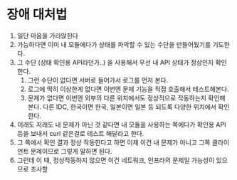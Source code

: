 # 장애 대처법

1. 일단 마음을 가라앉힌다
2. 가능하다면 이미 내 모듈에다가 상태를 파악할 수 있는 수단을 만들어뒀기를 기도한다.
3. 그 수단 \(상태 확인용 API라던가..\) 을 사용해서 우선 내 API 상태가 정상인지 확인한다.
   1. 그런 수단이 없다면 서버로 들어가서 로그를 먼저 본다.
   2. 로그에 딱히 이상한게 없다면 이번엔 문제 기능을 직접 호출해서 테스트해본다.
   3.  문제가 없다면 이번엔 외부의 다른 위치에서도 정상적으로 작동하는지 확인해본다. 다른 IDC, 한국이면 한국, 일본이면 일본 등 되도록 다양한 위치에서 확인한다.
4. 이래도 저래도 내 문제가 아닌 것 같다면 내 모듈을 사용하는 쪽에다가 확인용 API 등을 보내서 curl 같은걸로 테스트 해달라고 한다.
5. 그 쪽에서 확인 결과 정상 작동한다고 하면 이제 이건 내 문제가 아니고 그쪽 클라이언트 문제이므로 그렇게 말하면 된다.
6. 그런데 이 때, 정상작동하지 않으면 이건 네트워크, 인프라의 문제일 가능성이 있으므로 조사할 



